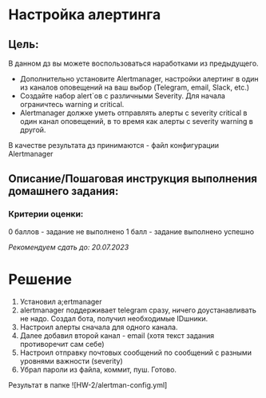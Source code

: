 # Настройка алертинга

## Цель:
В данном дз вы можете воспользоваться наработками из предыдущего.

- Дополнительно установите Alertmanager, настройки алертинг в один из каналов оповещений на ваш выбор (Telegram, email, Slack, etc.)
- Создайте набор alert`ов с различными Severity. Для начала ограничтесь warning и critical.
- Alertmanager должке уметь отправлять алерты с severity critical в один канал оповещений, в то время как алерты с severity warning в другой.


В качестве результата дз принимаются - файл конфигурации Alertmanager


## Описание/Пошаговая инструкция выполнения домашнего задания:

### Критерии оценки:
0 баллов - задание не выполнено
1 балл - задание выполнено успешно


*Рекомендуем сдать до: 20.07.2023*


# Решение

1. Установил a;ertmanager
2. alertmanager поддерживает telegram сразу, ничего доустанавливать не надо. Создал бота, получил необходимые IDшники.
3. Настроил алерты сначала для одного канала.
4. Далее добавил второй канал - email (хотя текст задания противоречит сам себе)
5. Настроил отправку почтовых сообщений по сообщений с разными уровнями важности (severity)
6. Убрал пароли из файла, коммит, пуш. Готово.

Результат в папке ![HW-2/alertman-config.yml]
